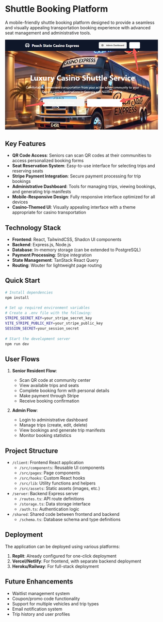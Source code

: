 # Shuttle Booking Platform

A mobile-friendly shuttle booking platform designed to provide a seamless and visually appealing transportation booking experience with advanced seat management and administrative tools.

![Shuttle Booking Platform](/attached_assets/image_1743416853012.png)

## Key Features

- **QR Code Access**: Seniors can scan QR codes at their communities to access personalized booking forms
- **Seat Reservation System**: Easy-to-use interface for selecting trips and reserving seats
- **Stripe Payment Integration**: Secure payment processing for trip bookings
- **Administrative Dashboard**: Tools for managing trips, viewing bookings, and generating trip manifests
- **Mobile-Responsive Design**: Fully responsive interface optimized for all devices
- **Casino-Themed UI**: Visually appealing interface with a theme appropriate for casino transportation

## Technology Stack

- **Frontend**: React, TailwindCSS, Shadcn UI components
- **Backend**: Express.js, Node.js
- **Database**: In-memory storage (can be extended to PostgreSQL)
- **Payment Processing**: Stripe integration
- **State Management**: TanStack React Query
- **Routing**: Wouter for lightweight page routing

## Quick Start

```bash
# Install dependencies
npm install

# Set up required environment variables
# Create a .env file with the following:
STRIPE_SECRET_KEY=your_stripe_secret_key
VITE_STRIPE_PUBLIC_KEY=your_stripe_public_key
SESSION_SECRET=your_session_secret

# Start the development server
npm run dev
```

## User Flows

1. **Senior Resident Flow**:
   - Scan QR code at community center
   - View available trips and seats
   - Complete booking form with personal details
   - Make payment through Stripe
   - Receive booking confirmation

2. **Admin Flow**:
   - Login to administrative dashboard
   - Manage trips (create, edit, delete)
   - View bookings and generate trip manifests
   - Monitor booking statistics

## Project Structure

- `/client`: Frontend React application
  - `/src/components`: Reusable UI components
  - `/src/pages`: Page components
  - `/src/hooks`: Custom React hooks
  - `/src/lib`: Utility functions and helpers
  - `/src/assets`: Static assets (images, etc.)
- `/server`: Backend Express server
  - `/routes.ts`: API route definitions
  - `/storage.ts`: Data storage interface
  - `/auth.ts`: Authentication logic
- `/shared`: Shared code between frontend and backend
  - `/schema.ts`: Database schema and type definitions

## Deployment

The application can be deployed using various platforms:

1. **Replit**: Already configured for one-click deployment
2. **Vercel/Netlify**: For frontend, with separate backend deployment
3. **Heroku/Railway**: For full-stack deployment

## Future Enhancements

- Waitlist management system
- Coupon/promo code functionality
- Support for multiple vehicles and trip types
- Email notification system
- Trip history and user profiles